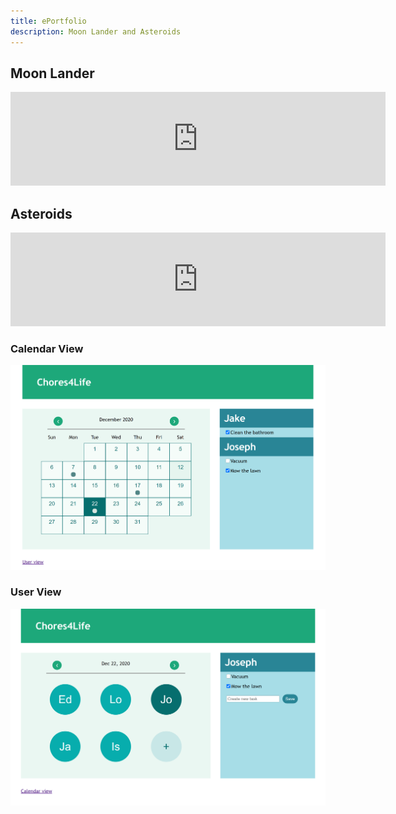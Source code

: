 ```yaml
---
title: ePortfolio
description: Moon Lander and Asteroids
---
```


## Moon Lander

<iframe width="600" src="https://www.youtube.com/embed/4S6C239ms9Y" frameborder="0" allowfullscreen></iframe>

## Asteroids

<iframe width="600" src="https://www.youtube.com/embed/v7Lh0hoqH3Q" frameborder="0" allowfullscreen></iframe>

### Calendar View
![](images/Chores4Life_Calendar.png)
### User View
![](images/Chores4Life_Users.png)
